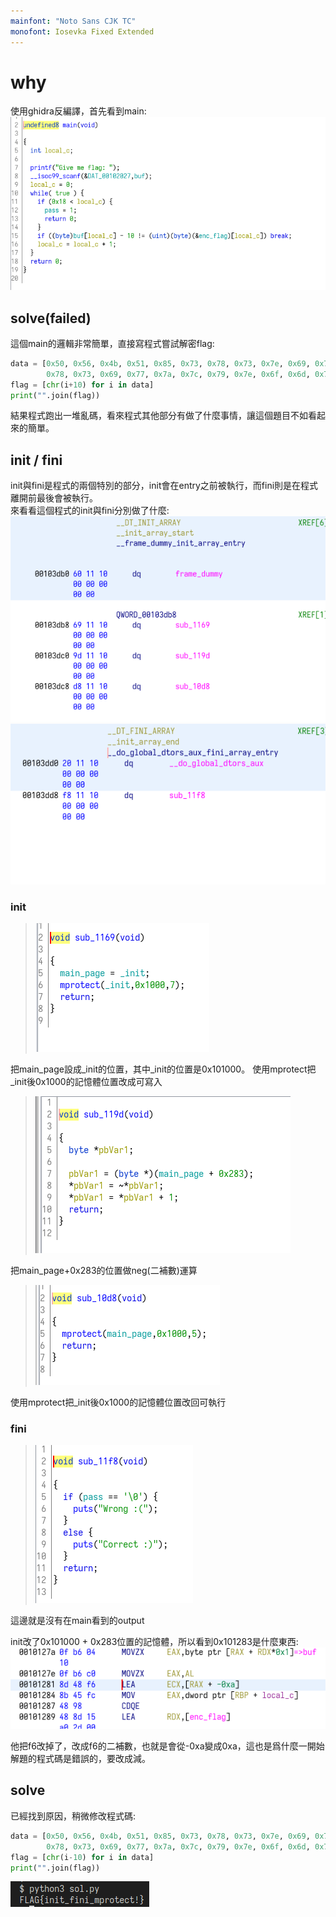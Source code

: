 ```yaml
---
mainfont: "Noto Sans CJK TC"
monofont: Iosevka Fixed Extended
---
```

# why
使用ghidra反編譯，首先看到main:  
![](imgs/main.png)  

## solve(failed)
這個main的邏輯非常簡單，直接寫程式嘗試解密flag:  
```py
data = [0x50, 0x56, 0x4b, 0x51, 0x85, 0x73, 0x78, 0x73, 0x7e, 0x69, 0x70, 0x73,
        0x78, 0x73, 0x69, 0x77, 0x7a, 0x7c, 0x79, 0x7e, 0x6f, 0x6d, 0x7e, 0x2b, 0x87]
flag = [chr(i+10) for i in data]
print("".join(flag))
```
結果程式跑出一堆亂碼，看來程式其他部分有做了什麼事情，讓這個題目不如看起來的簡單。  

## init / fini
init與fini是程式的兩個特別的部分，init會在entry之前被執行，而fini則是在程式離開前最後會被執行。  
來看看這個程式的init與fini分別做了什麼:  
![](imgs/init.png)  
![](imgs/fini.png)

### init
> ![](imgs/init_func1.png)  

把main_page設成_init的位置，其中_init的位置是0x101000。
使用mprotect把_init後0x1000的記憶體位置改成可寫入

> ![](imgs/init_func2.png)

把main_page+0x283的位置做neg(二補數)運算

> ![](imgs/init_func3.png)

使用mprotect把_init後0x1000的記憶體位置改回可執行

### fini
> ![](imgs/fini_func.png)

這邊就是沒有在main看到的output

init改了0x101000 + 0x283位置的記憶體，所以看到0x101283是什麼東西:  
![](imgs/283_overwrite.png)  

他把f6改掉了，改成f6的二補數，也就是會從-0xa變成0xa，這也是爲什麼一開始解題的程式碼是錯誤的，要改成減。  

## solve
已經找到原因，稍微修改程式碼:
```py
data = [0x50, 0x56, 0x4b, 0x51, 0x85, 0x73, 0x78, 0x73, 0x7e, 0x69, 0x70, 0x73,
        0x78, 0x73, 0x69, 0x77, 0x7a, 0x7c, 0x79, 0x7e, 0x6f, 0x6d, 0x7e, 0x2b, 0x87]
flag = [chr(i-10) for i in data]
print("".join(flag))
```
![](imgs/flag.png)
